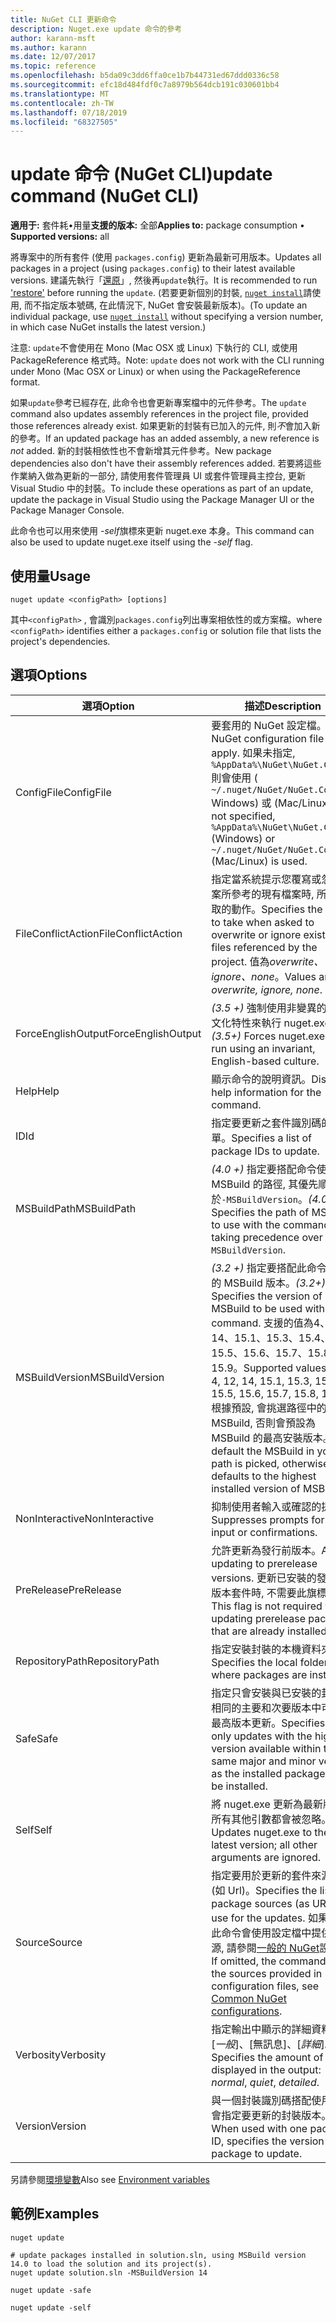 ```yaml
---
title: NuGet CLI 更新命令
description: Nuget.exe update 命令的參考
author: karann-msft
ms.author: karann
ms.date: 12/07/2017
ms.topic: reference
ms.openlocfilehash: b5da09c3dd6ffa0ce1b7b44731ed67ddd0336c58
ms.sourcegitcommit: efc18d484fdf0c7a8979b564dcb191c030601bb4
ms.translationtype: MT
ms.contentlocale: zh-TW
ms.lasthandoff: 07/18/2019
ms.locfileid: "68327505"
---
```

# <a name="update-command-nuget-cli"></a><span data-ttu-id="68241-103">update 命令 (NuGet CLI)</span><span class="sxs-lookup"><span data-stu-id="68241-103">update command (NuGet CLI)</span></span>

<span data-ttu-id="68241-104">**適用于:** 套件耗&bullet;用量**支援的版本:** 全部</span><span class="sxs-lookup"><span data-stu-id="68241-104">**Applies to:** package consumption &bullet; **Supported versions:** all</span></span>

<span data-ttu-id="68241-105">將專案中的所有套件 (使用 `packages.config`) 更新為最新可用版本。</span><span class="sxs-lookup"><span data-stu-id="68241-105">Updates all packages in a project (using `packages.config`) to their latest available versions.</span></span> <span data-ttu-id="68241-106">建議先執行「[還原](cli-ref-restore.md)」, 然後再`update`執行。</span><span class="sxs-lookup"><span data-stu-id="68241-106">It is recommended to run ['restore'](cli-ref-restore.md) before running the `update`.</span></span> <span data-ttu-id="68241-107">(若要更新個別的封裝, [`nuget install`](cli-ref-install.md)請使用, 而不指定版本號碼, 在此情況下, NuGet 會安裝最新版本)。</span><span class="sxs-lookup"><span data-stu-id="68241-107">(To update an individual package, use [`nuget install`](cli-ref-install.md) without specifying a version number, in which case NuGet installs the latest version.)</span></span>

<span data-ttu-id="68241-108">注意: `update`不會使用在 Mono (Mac OSX 或 Linux) 下執行的 CLI, 或使用 PackageReference 格式時。</span><span class="sxs-lookup"><span data-stu-id="68241-108">Note: `update` does not work with the CLI running under Mono (Mac OSX or Linux) or when using the PackageReference format.</span></span>

<span data-ttu-id="68241-109">如果`update`參考已經存在, 此命令也會更新專案檔中的元件參考。</span><span class="sxs-lookup"><span data-stu-id="68241-109">The `update` command also updates assembly references in the project file, provided those references already exist.</span></span> <span data-ttu-id="68241-110">如果更新的封裝有已加入的元件, 則*不*會加入新的參考。</span><span class="sxs-lookup"><span data-stu-id="68241-110">If an updated package has an added assembly, a new reference is *not* added.</span></span> <span data-ttu-id="68241-111">新的封裝相依性也不會新增其元件參考。</span><span class="sxs-lookup"><span data-stu-id="68241-111">New package dependencies also don't have their assembly references added.</span></span> <span data-ttu-id="68241-112">若要將這些作業納入做為更新的一部分, 請使用套件管理員 UI 或套件管理員主控台, 更新 Visual Studio 中的封裝。</span><span class="sxs-lookup"><span data-stu-id="68241-112">To include these operations as part of an update, update the package in Visual Studio using the Package Manager UI or the Package Manager Console.</span></span>

<span data-ttu-id="68241-113">此命令也可以用來使用 *-self*旗標來更新 nuget.exe 本身。</span><span class="sxs-lookup"><span data-stu-id="68241-113">This command can also be used to update nuget.exe itself using the *-self* flag.</span></span>

## <a name="usage"></a><span data-ttu-id="68241-114">使用量</span><span class="sxs-lookup"><span data-stu-id="68241-114">Usage</span></span>

```cli
nuget update <configPath> [options]
```

<span data-ttu-id="68241-115">其中`<configPath>` , 會識別`packages.config`列出專案相依性的或方案檔。</span><span class="sxs-lookup"><span data-stu-id="68241-115">where `<configPath>` identifies either a `packages.config` or solution file that lists the project's dependencies.</span></span>

## <a name="options"></a><span data-ttu-id="68241-116">選項</span><span class="sxs-lookup"><span data-stu-id="68241-116">Options</span></span>

| <span data-ttu-id="68241-117">選項</span><span class="sxs-lookup"><span data-stu-id="68241-117">Option</span></span> | <span data-ttu-id="68241-118">描述</span><span class="sxs-lookup"><span data-stu-id="68241-118">Description</span></span> |
| --- | --- |
| <span data-ttu-id="68241-119">ConfigFile</span><span class="sxs-lookup"><span data-stu-id="68241-119">ConfigFile</span></span> | <span data-ttu-id="68241-120">要套用的 NuGet 設定檔。</span><span class="sxs-lookup"><span data-stu-id="68241-120">The NuGet configuration file to apply.</span></span> <span data-ttu-id="68241-121">如果未指定, `%AppData%\NuGet\NuGet.Config`則會使用 ( `~/.nuget/NuGet/NuGet.Config` Windows) 或 (Mac/Linux)。</span><span class="sxs-lookup"><span data-stu-id="68241-121">If not specified, `%AppData%\NuGet\NuGet.Config` (Windows) or `~/.nuget/NuGet/NuGet.Config` (Mac/Linux) is used.</span></span>|
| <span data-ttu-id="68241-122">FileConflictAction</span><span class="sxs-lookup"><span data-stu-id="68241-122">FileConflictAction</span></span> | <span data-ttu-id="68241-123">指定當系統提示您覆寫或忽略專案所參考的現有檔案時, 所要採取的動作。</span><span class="sxs-lookup"><span data-stu-id="68241-123">Specifies the action to take when asked to overwrite or ignore existing files referenced by the project.</span></span> <span data-ttu-id="68241-124">值為*overwrite、ignore、none*。</span><span class="sxs-lookup"><span data-stu-id="68241-124">Values are *overwrite, ignore, none*.</span></span> |
| <span data-ttu-id="68241-125">ForceEnglishOutput</span><span class="sxs-lookup"><span data-stu-id="68241-125">ForceEnglishOutput</span></span> | <span data-ttu-id="68241-126">*(3.5 +)* 強制使用非變異的英文文化特性來執行 nuget.exe。</span><span class="sxs-lookup"><span data-stu-id="68241-126">*(3.5+)* Forces nuget.exe to run using an invariant, English-based culture.</span></span> |
| <span data-ttu-id="68241-127">Help</span><span class="sxs-lookup"><span data-stu-id="68241-127">Help</span></span> | <span data-ttu-id="68241-128">顯示命令的說明資訊。</span><span class="sxs-lookup"><span data-stu-id="68241-128">Displays help information for the command.</span></span> |
| <span data-ttu-id="68241-129">ID</span><span class="sxs-lookup"><span data-stu-id="68241-129">Id</span></span> | <span data-ttu-id="68241-130">指定要更新之套件識別碼的清單。</span><span class="sxs-lookup"><span data-stu-id="68241-130">Specifies a list of package IDs to update.</span></span> |
| <span data-ttu-id="68241-131">MSBuildPath</span><span class="sxs-lookup"><span data-stu-id="68241-131">MSBuildPath</span></span> | <span data-ttu-id="68241-132">*(4.0 +)* 指定要搭配命令使用之 MSBuild 的路徑, 其優先順序高於`-MSBuildVersion`。</span><span class="sxs-lookup"><span data-stu-id="68241-132">*(4.0+)* Specifies the path of MSBuild to use with the command, taking precedence over `-MSBuildVersion`.</span></span> |
| <span data-ttu-id="68241-133">MSBuildVersion</span><span class="sxs-lookup"><span data-stu-id="68241-133">MSBuildVersion</span></span> | <span data-ttu-id="68241-134">*(3.2 +)* 指定要搭配此命令使用的 MSBuild 版本。</span><span class="sxs-lookup"><span data-stu-id="68241-134">*(3.2+)* Specifies the version of MSBuild to be used with this command.</span></span> <span data-ttu-id="68241-135">支援的值為4、12、14、15.1、15.3、15.4、15.5、15.6、15.7、15.8、15.9。</span><span class="sxs-lookup"><span data-stu-id="68241-135">Supported values are 4, 12, 14, 15.1, 15.3, 15.4, 15.5, 15.6, 15.7, 15.8, 15.9.</span></span> <span data-ttu-id="68241-136">根據預設, 會挑選路徑中的 MSBuild, 否則會預設為 MSBuild 的最高安裝版本。</span><span class="sxs-lookup"><span data-stu-id="68241-136">By default the MSBuild in your path is picked, otherwise it defaults to the highest installed version of MSBuild.</span></span> |
| <span data-ttu-id="68241-137">NonInteractive</span><span class="sxs-lookup"><span data-stu-id="68241-137">NonInteractive</span></span> | <span data-ttu-id="68241-138">抑制使用者輸入或確認的提示。</span><span class="sxs-lookup"><span data-stu-id="68241-138">Suppresses prompts for user input or confirmations.</span></span> |
| <span data-ttu-id="68241-139">PreRelease</span><span class="sxs-lookup"><span data-stu-id="68241-139">PreRelease</span></span> | <span data-ttu-id="68241-140">允許更新為發行前版本。</span><span class="sxs-lookup"><span data-stu-id="68241-140">Allows updating to prerelease versions.</span></span> <span data-ttu-id="68241-141">更新已安裝的發行前版本套件時, 不需要此旗標。</span><span class="sxs-lookup"><span data-stu-id="68241-141">This flag is not required when updating prerelease packages that are already installed.</span></span> |
| <span data-ttu-id="68241-142">RepositoryPath</span><span class="sxs-lookup"><span data-stu-id="68241-142">RepositoryPath</span></span> | <span data-ttu-id="68241-143">指定安裝封裝的本機資料夾。</span><span class="sxs-lookup"><span data-stu-id="68241-143">Specifies the local folder where packages are installed.</span></span> |
| <span data-ttu-id="68241-144">Safe</span><span class="sxs-lookup"><span data-stu-id="68241-144">Safe</span></span> | <span data-ttu-id="68241-145">指定只會安裝與已安裝的封裝在相同的主要和次要版本中可用的最高版本更新。</span><span class="sxs-lookup"><span data-stu-id="68241-145">Specifies that only updates with the highest version available within the same major and minor version as the installed package will be installed.</span></span> |
| <span data-ttu-id="68241-146">Self</span><span class="sxs-lookup"><span data-stu-id="68241-146">Self</span></span> | <span data-ttu-id="68241-147">將 nuget.exe 更新為最新版本;所有其他引數都會被忽略。</span><span class="sxs-lookup"><span data-stu-id="68241-147">Updates nuget.exe to the latest version; all other arguments are ignored.</span></span> |
| <span data-ttu-id="68241-148">Source</span><span class="sxs-lookup"><span data-stu-id="68241-148">Source</span></span> | <span data-ttu-id="68241-149">指定要用於更新的套件來源清單 (如 Url)。</span><span class="sxs-lookup"><span data-stu-id="68241-149">Specifies the list of package sources (as URLs) to use for the updates.</span></span> <span data-ttu-id="68241-150">如果省略, 此命令會使用設定檔中提供的來源, 請參閱[一般的 NuGet](../../consume-packages/configuring-nuget-behavior.md)設定。</span><span class="sxs-lookup"><span data-stu-id="68241-150">If omitted, the command uses the sources provided in configuration files, see [Common NuGet configurations](../../consume-packages/configuring-nuget-behavior.md).</span></span> |
| <span data-ttu-id="68241-151">Verbosity</span><span class="sxs-lookup"><span data-stu-id="68241-151">Verbosity</span></span> | <span data-ttu-id="68241-152">指定輸出中顯示的詳細資料量: [*一般*]、[無訊息]、[*詳細*]。</span><span class="sxs-lookup"><span data-stu-id="68241-152">Specifies the amount of detail displayed in the output: *normal*, *quiet*, *detailed*.</span></span> |
| <span data-ttu-id="68241-153">Version</span><span class="sxs-lookup"><span data-stu-id="68241-153">Version</span></span> | <span data-ttu-id="68241-154">與一個封裝識別碼搭配使用時, 會指定要更新的封裝版本。</span><span class="sxs-lookup"><span data-stu-id="68241-154">When used with one package ID, specifies the version of the package to update.</span></span> |

<span data-ttu-id="68241-155">另請參閱[環境變數](cli-ref-environment-variables.md)</span><span class="sxs-lookup"><span data-stu-id="68241-155">Also see [Environment variables](cli-ref-environment-variables.md)</span></span>

## <a name="examples"></a><span data-ttu-id="68241-156">範例</span><span class="sxs-lookup"><span data-stu-id="68241-156">Examples</span></span>

```cli
nuget update

# update packages installed in solution.sln, using MSBuild version 14.0 to load the solution and its project(s).
nuget update solution.sln -MSBuildVersion 14

nuget update -safe

nuget update -self
```
